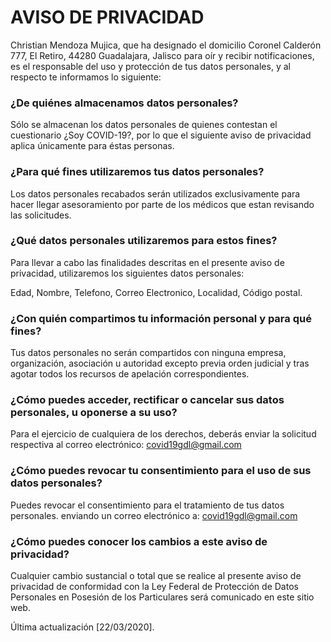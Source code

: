 # AVISO DE PRIVACIDAD


Christian Mendoza Mujica, que ha designado el domicilio Coronel Calderón 777, El Retiro, 44280 Guadalajara, Jalisco para oír y recibir notificaciones, es el responsable del uso y protección de tus datos personales, y al respecto te informamos lo siguiente:


### ¿De quiénes almacenamos datos personales? ###

Sólo se almacenan los datos personales de quienes contestan el cuestionario ¿Soy COVID-19?, por lo que el siguiente aviso de privacidad aplica únicamente para éstas personas. 


### ¿Para qué fines utilizaremos tus datos personales? ###

Los datos personales recabados serán utilizados exclusivamente para hacer llegar asesoramiento por parte de los médicos que estan revisando las solicitudes.


### ¿Qué datos personales utilizaremos para estos fines? ###

Para llevar a cabo las finalidades descritas en el presente aviso de privacidad, utilizaremos los siguientes datos personales:

Edad, Nombre, Telefono, Correo Electronico, Localidad, Código postal.


### ¿Con quién compartimos tu información personal y para qué fines? ###

Tus datos personales no serán compartidos con ninguna empresa, organización, asociación u autoridad excepto previa orden judicial y tras agotar todos los recursos de apelación correspondientes. 


### ¿Cómo puedes acceder, rectificar o cancelar sus datos personales, u oponerse a su uso? ####

Para el ejercicio de cualquiera de los derechos, deberás enviar la solicitud respectiva al correo electrónico: covid19gdl@gmail.com


### ¿Cómo puedes revocar tu consentimiento para el uso de sus datos personales? ###

Puedes revocar el consentimiento para el tratamiento de tus datos personales. enviando un correo electrónico a: covid19gdl@gmail.com


### ¿Cómo puedes conocer los cambios a este aviso de privacidad? ###

Cualquier cambio sustancial o total que se realice al presente aviso de privacidad de conformidad con la Ley Federal de Protección de Datos Personales en Posesión de los Particulares será comunicado en este sitio web.


Última actualización [22/03/2020].
